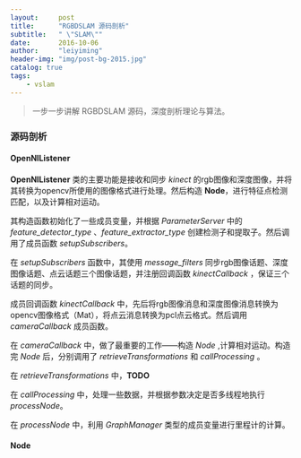 ```yaml
---
layout:     post
title:      "RGBDSLAM 源码剖析"
subtitle:   " \"SLAM\""
date:       2016-10-06
author:     "leiyiming"
header-img: "img/post-bg-2015.jpg"
catalog: true
tags:
    - vslam
---
```


> 一步一步讲解 RGBDSLAM 源码，深度剖析理论与算法。

### 源码剖析

#### OpenNIListener

**OpenNIListener** 类的主要功能是接收和同步 *kinect* 的rgb图像和深度图像，并将其转换为opencv所使用的图像格式进行处理。然后构造 **Node**，进行特征点检测匹配，以及计算相对运动。

其构造函数初始化了一些成员变量，并根据 *ParameterServer* 中的 *feature_detector_type* 、*feature_extractor_type* 创建检测子和提取子。然后调用了成员函数 *setupSubscribers*。

在 *setupSubscribers* 函数中，其使用 *message_filters* 同步rgb图像话题、深度图像话题、点云话题三个图像话题，并注册回调函数 *kinectCallback* ，保证三个话题的同步。

成员回调函数 *kinectCallback* 中，先后将rgb图像消息和深度图像消息转换为opencv图像格式（Mat），将点云消息转换为pcl点云格式。然后调用 *cameraCallback* 成员函数。

在 *cameraCallback* 中，做了最重要的工作——构造 *Node* ,计算相对运动。构造完 *Node* 后，分别调用了 *retrieveTransformations* 和 *callProcessing* 。

在 *retrieveTransformations* 中，**TODO**

在 *callProcessing* 中，处理一些数据，并根据参数决定是否多线程地执行 *processNode*。

在 *processNode* 中，利用 *GraphManager* 类型的成员变量进行里程计的计算。

#### Node

